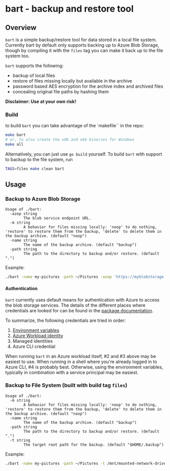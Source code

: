 # bart - backup and restore tool

## Overview

`bart` is a simple backup/restore tool for data stored in a local file system.
Currently bart by default only supports backing up to Azure Blob Storage, though
by compiling it with the `files` tag you can make it back up to the file system
too.

`bart` supports the following:

* backup of local files
* restore of files missing locally but available in the archive
* password based AES encryption for the archive index and archived files
* concealing original file paths by hashing them

**Disclaimer: Use at your own risk!**

### Build

to build `bart` you can take advantage of the `makefile`` in the repo:

```bash
make bart
# or, to also create the x86 and x64 binaries for Windows
make all
```

Alternatively, you can just use `go build` yourself. To build `bart` with
support to backup to the file system, run

```bash
TAGS=files make clean bart
```

## Usage

### Backup to Azure Blob Storage

```text
Usage of ./bart:
  -azep string
        The blob service endpoint URL.
  -m string
        A behavior for files missing locally: 'noop' to do nothing, 'restore' to restore them from the backup, 'delete' to delete them in the backup archive. (default "noop")
  -name string
        The name of the backup archive. (default "backup")
  -path string
        The path to the directory to backup and/or restore. (default ".")
```

Example:

```bash
./bart -name my-pictures -path ~/Pictures -azep 'https://myblobstorage.blob.core.windows.net/'
```

#### Authentication

`bart` currently uses default means for authentication with Azure to access the
blob storage services. The details of the different places where credentials are
looked for can be found in the [package documentation](https://pkg.go.dev/github.com/Azure/azure-sdk-for-go/sdk/azidentity@v1.4.0).

To summarize, the following credentials are tried in order:

1. [Environment variables](https://pkg.go.dev/github.com/Azure/azure-sdk-for-go/sdk/azidentity@v1.4.0#readme-environment-variables)
2. [Azure Workload identity](https://learn.microsoft.com/en-us/azure/active-directory/workload-identities/workload-identities-overview)
3. Managed identities
4. Azure CLI credential

When running `bart` in an Azure workload itself, #2 and #3 above may be easiest
to use. When running in a shell where you're already logged in to Azure CLI, #4
is probably best. Otherwise, using the environment variables, typically in
combination with a service principal may be easiest.

### Backup to File System (built with build tag `files`)

```text
Usage of ./bart:
  -m string
        A behavior for files missing locally: 'noop' to do nothing, 'restore' to restore them from the backup, 'delete' to delete them in the backup archive. (default "noop")
  -name string
        The name of the backup archive. (default "backup")
  -path string
        The path to the directory to backup and/or restore. (default ".")
  -t string
        The target root path for the backup. (default "$HOME/.backup")
```

Example:

```bash
./bart -name my-pictures -path ~/Pictures -t /mnt/mounted-network-drive/backups -m restore
```
